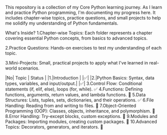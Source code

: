 This repository is a collection of my Core Python learning journey. As I learn and practice Python programming, I'm documenting my progress here. It includes chapter-wise topics, practice questions, and small projects to help me solidify my understanding of Python fundamentals.

What's Inside?
1.Chapter-wise Topics: Each folder represents a chapter covering essential Python concepts, from basics to advanced topics.

2.Practice Questions: Hands-on exercises to test my understanding of each topic.

3.Mini-Projects: Small, practical projects to apply what I've learned in real-world scenarios.


|No| Topic | Status | 
|1.|Introduction |                                                                          |✅|
|2.|Python Basics: Syntax, data types, variables, and input/output.|                        |✅|
3.Control Flow: Conditional statements (if, elif, else), loops (for, while).             ✅
4.Functions: Defining functions, arguments, return values, and lambda functions.         💢
5.Data Structures: Lists, tuples, sets, dictionaries, and their operations.              ✅
6.File Handling: Reading from and writing to files.                                      💢
7.Object-Oriented Programming (OOP): Classes, objects, inheritance, and polymorphism.    💢
8.Error Handling: Try-except blocks, custom exceptions.                                  💢
9.Modules and Packages: Importing modules, creating custom packages.                     💢
10.Advanced Topics: Decorators, generators, and iterators.                               💢
